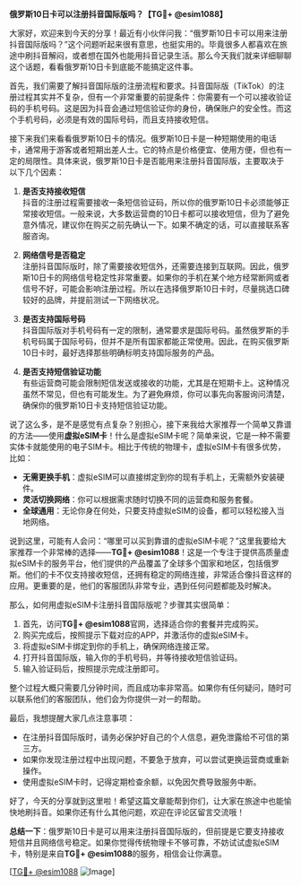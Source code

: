 **俄罗斯10日卡可以注册抖音国际版吗？【TG💪+ @esim1088】**

大家好，欢迎来到今天的分享！最近有小伙伴问我：“俄罗斯10日卡可以用来注册抖音国际版吗？”这个问题听起来很有意思，也挺实用的。毕竟很多人都喜欢在旅途中刷抖音解闷，或者想在国外也能用抖音记录生活。那么今天我们就来详细聊聊这个话题，看看俄罗斯10日卡到底能不能搞定这件事。

首先，我们需要了解抖音国际版的注册流程和要求。抖音国际版（TikTok）的注册过程其实并不复杂，但有一个非常重要的前提条件：你需要有一个可以接收验证码的手机号码。这是因为抖音会通过短信验证你的身份，确保账户的安全性。而这个手机号码，必须是有效的国际号码，而且支持接收短信。

接下来我们来看看俄罗斯10日卡的情况。俄罗斯10日卡是一种短期使用的电话卡，通常用于游客或者短期出差人士。它的特点是价格便宜、使用方便，但也有一定的局限性。具体来说，俄罗斯10日卡是否能用来注册抖音国际版，主要取决于以下几个因素：

1. **是否支持接收短信**  
   抖音的注册过程需要接收一条短信验证码，所以你的俄罗斯10日卡必须能够正常接收短信。一般来说，大多数运营商的10日卡都可以接收短信，但为了避免意外情况，建议你在购买之前先确认一下。如果不确定的话，可以直接联系客服咨询。

2. **网络信号是否稳定**  
   注册抖音国际版时，除了需要接收短信外，还需要连接到互联网。因此，俄罗斯10日卡的网络信号稳定性非常重要。如果你的手机在某个地方经常断网或者信号不好，可能会影响注册过程。所以在选择俄罗斯10日卡时，尽量挑选口碑较好的品牌，并提前测试一下网络状况。

3. **是否支持国际号码**  
   抖音国际版对手机号码有一定的限制，通常要求是国际号码。虽然俄罗斯的手机号码属于国际号码，但并不是所有国家都能正常使用。因此，在购买俄罗斯10日卡时，最好选择那些明确标明支持国际服务的产品。

4. **是否支持短信验证功能**  
   有些运营商可能会限制短信发送或接收的功能，尤其是在短期卡上。这种情况虽然不常见，但也有可能发生。为了避免麻烦，你可以事先向客服询问清楚，确保你的俄罗斯10日卡支持短信验证功能。

说了这么多，是不是感觉有点复杂？别担心，接下来我给大家推荐一个简单又靠谱的方法——使用**虚拟eSIM卡**！什么是虚拟eSIM卡呢？简单来说，它是一种不需要实体卡就能使用的电子SIM卡。相比于传统的物理卡，虚拟eSIM卡有很多优势，比如：

- **无需更换手机**：虚拟eSIM可以直接绑定到你的现有手机上，无需额外安装硬件。
- **灵活切换网络**：你可以根据需求随时切换不同的运营商和服务套餐。
- **全球通用**：无论你身在何处，只要支持虚拟eSIM的设备，都可以轻松接入当地网络。

说到这里，可能有人会问：“哪里可以买到靠谱的虚拟eSIM卡呢？”这里我要给大家推荐一个非常棒的选择——**TG💪+ @esim1088**！这是一个专注于提供高质量虚拟eSIM卡的服务平台，他们提供的产品覆盖了全球多个国家和地区，包括俄罗斯。他们的卡不仅支持接收短信，还拥有稳定的网络连接，非常适合像抖音这样的应用。更重要的是，他们的客服团队非常专业，遇到任何问题都能及时解决。

那么，如何用虚拟eSIM卡注册抖音国际版呢？步骤其实很简单：

1. 首先，访问**TG💪+ @esim1088**官网，选择适合你的套餐并完成购买。
2. 购买完成后，按照提示下载对应的APP，并激活你的虚拟eSIM卡。
3. 将虚拟eSIM卡绑定到你的手机上，确保网络连接正常。
4. 打开抖音国际版，输入你的手机号码，并等待接收短信验证码。
5. 输入验证码后，按照提示完成注册即可。

整个过程大概只需要几分钟时间，而且成功率非常高。如果你有任何疑问，随时可以联系他们的客服团队，他们会为你提供一对一的帮助。

最后，我想提醒大家几点注意事项：

- 在注册抖音国际版时，请务必保护好自己的个人信息，避免泄露给不可信的第三方。
- 如果你发现注册过程中出现问题，不要急于放弃，可以尝试更换运营商或重新操作。
- 使用虚拟eSIM卡时，记得定期检查余额，以免因欠费导致服务中断。

好了，今天的分享就到这里啦！希望这篇文章能帮到你们，让大家在旅途中也能愉快地刷抖音。如果你还有什么其他问题，欢迎在评论区留言交流哦！

**总结一下**：俄罗斯10日卡是可以用来注册抖音国际版的，但前提是它要支持接收短信并且网络信号稳定。如果你觉得传统物理卡不够可靠，不妨试试虚拟eSIM卡，特别是来自**TG💪+ @esim1088**的服务，相信会让你满意。

[[TG💪+ @esim1088](https://t.me/s/esim1088) ![Image](https://i.postimg.cc/4NQfJmqS/Snipaste-2025-05-13-00-14-12.png)]